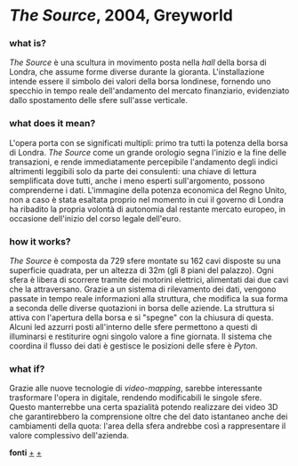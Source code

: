 # _The Source_, 2004, Greyworld

### what is?
_The Source_ è una scultura in movimento posta nella _hall_ della borsa di Londra, che assume forme diverse durante la gioranta. L'installazione intende essere il simbolo dei valori della borsa londinese, fornendo uno specchio in tempo reale dell'andamento del mercato finanziario, evidenziato dallo spostamento delle sfere sull'asse verticale.


### what does it mean?
L'opera porta con se significati multipli: primo tra tutti la potenza della borsa di Londra. _The Source_ come un grande orologio segna l'inizio e la fine delle transazioni, e rende immediatamente percepibile l'andamento degli indici altrimenti leggibili solo da parte dei consulenti: una chiave di lettura semplificata dove tutti, anche i meno esperti sull'argomento, possono comprenderne i dati. L'immagine della potenza economica del Regno Unito, non a caso è stata esaltata proprio nel momento in cui il governo di Londra ha ribadito la propria volontà di autonomia dal restante mercato europeo, in occasione dell'inizio del corso legale dell'euro.


### how it works?
_The Source_ è composta da 729 sfere montate su 162 cavi disposte su una superficie quadrata, per un altezza di 32m (gli 8  piani del palazzo). Ogni sfera è libera di scorrere tramite dei motorini elettrici, alimentati dai due cavi che la attraversano. Grazie a un sistema di rilevamento dei dati, vengono passate in tempo reale informazioni alla struttura, che modifica la sua forma a seconda delle diverse quotazioni in borsa delle aziende. La struttura si attiva con l'apertura della borsa e si "spegne" con la chiusura di questa. Alcuni led azzurri posti all'interno delle sfere permettono a questi di illuminarsi e restiturire ogni singolo valore a fine giornata. Il sistema che coordina il flusso dei dati è gestisce le posizioni delle sfere è _Pyton_.


### what if?
Grazie alle nuove tecnologie di _video-mapping_, sarebbe interessante trasformare l'opera in digitale, rendendo modificabili le singole sfere. Questo manterrebbe una certa spazialità potendo realizzare dei video 3D che garantirebbero la comprensione oltre che del dato istantaneo anche dei cambiamenti della quota: l'area della sfera andrebbe così a rappresentare il valore complessivo dell'azienda.


**fonti** [+](http://greyworld.org/?p=31) [+](https://en.wikipedia.org/wiki/Greyworld)

